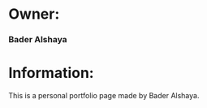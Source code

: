 # Owner:
### Bader Alshaya

# Information:
This is a personal portfolio page made by Bader Alshaya.
